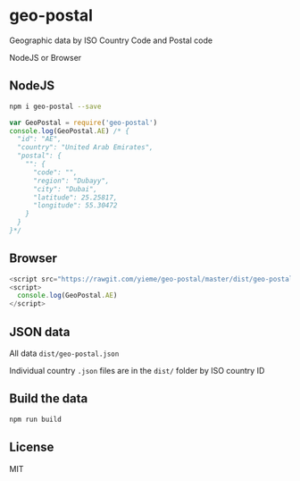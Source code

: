 # geo-postal

Geographic data by ISO Country Code and Postal code

NodeJS or Browser

## NodeJS

```sh
npm i geo-postal --save
```

```js
var GeoPostal = require('geo-postal')
console.log(GeoPostal.AE) /* {
  "id": "AE",
  "country": "United Arab Emirates",
  "postal": {
    "": {
      "code": "",
      "region": "Dubayy",
      "city": "Dubai",
      "latitude": 25.25817,
      "longitude": 55.30472
    }
  }
}*/
```

## Browser

```js
<script src="https://rawgit.com/yieme/geo-postal/master/dist/geo-postal.min.js"></script>
<script>
  console.log(GeoPostal.AE) 
</script>
```

## JSON data

All data `dist/geo-postal.json` 

Individual country `.json` files are in the `dist/` folder by ISO country ID

## Build the data

```sh
npm run build
```

## License

MIT
